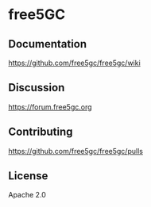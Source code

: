 # free5GC

## Documentation

https://github.com/free5gc/free5gc/wiki

## Discussion

https://forum.free5gc.org

## Contributing

https://github.com/free5gc/free5gc/pulls

## License

Apache 2.0
